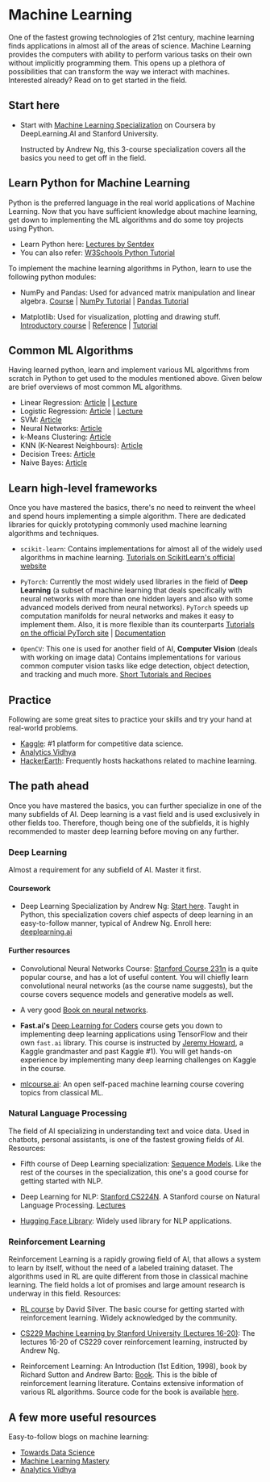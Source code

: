 # Machine Learning

One of the fastest growing technologies of 21st century, machine learning finds applications in almost all of the areas of science. Machine Learning provides the computers with ability to perform various tasks on their own without implicitly programming them. This opens up a plethora of possibilities that can transform the way we interact with machines. Interested already? Read on to get started in the field.

## Start here

* Start with [Machine Learning Specialization](https://in.coursera.org/specializations/machine-learning-introduction#courses) on Coursera by DeepLearning.AI and Stanford University. 

  Instructed by Andrew Ng, this 3-course specialization covers all the basics you need to get off in the field.

## Learn Python for Machine Learning

Python is the preferred language in the real world applications of Machine Learning. Now that you have sufficient knowledge about machine learning, get down to implementing the ML algorithms and do some toy projects using Python.

* Learn Python here: [Lectures by Sentdex](https://pythonprogramming.net/)
* You can also refer: [W3Schools Python Tutorial](https://www.w3schools.com/python/)

To implement the machine learning algorithms in Python, learn to use the following python modules:

* NumPy and Pandas: Used for advanced matrix manipulation and linear algebra. [Course](https://www.udacity.com/course/intro-to-data-analysis--ud170) \| [NumPy Tutorial](https://www.w3schools.com/python/numpy/default.asp) \| [Pandas Tutorial](https://www.w3schools.com/python/pandas/default.asp)

* Matplotlib: Used for visualization, plotting and drawing stuff. [Introductory course](https://www.datacamp.com/community/tutorials/matplotlib-tutorial-python) \| [Reference](https://www.labri.fr/perso/nrougier/teaching/matplotlib/) \| [Tutorial](https://www.w3schools.com/python/matplotlib_intro.asp)

## Common ML Algorithms

Having learned python, learn and implement various ML algorithms from scratch in Python to get used to the modules mentioned above. Given below are brief overviews of most common ML algorithms.

* Linear Regression: [Article](https://towardsdatascience.com/linear-regression-detailed-view-ea73175f6e86) \| [Lecture](https://youtu.be/kHwlB_j7Hkc)
* Logistic Regression: [Article](https://towardsdatascience.com/logistic-regression-detailed-overview-46c4da4303bc) \| [Lecture](https://www.youtube.com/watch?v=-la3q9d7AKQ)
* SVM: [Article](https://medium.com/machine-learning-101/chapter-2-svm-support-vector-machine-theory-f0812effc72)
* Neural Networks: [Article](https://towardsdatascience.com/how-to-build-your-own-neural-network-from-scratch-in-python-68998a08e4f6)
* k-Means Clustering: [Article](https://www.datascience.com/blog/k-means-clustering)
* KNN \(K-Nearest Neighbours\): [Article](https://www.analyticsvidhya.com/blog/2018/03/introduction-k-neighbours-algorithm-clustering/)
* Decision Trees: [Article](https://towardsdatascience.com/decision-trees-in-machine-learning-641b9c4e8052)
* Naive Bayes: [Article](https://towardsdatascience.com/naive-bayes-in-machine-learning-f49cc8f831b4)

## Learn high-level frameworks

Once you have mastered the basics, there's no need to reinvent the wheel and spend hours implementing a simple algorithm. There are dedicated libraries for quickly prototyping commonly used machine learning algorithms and techniques.

* `scikit-learn`: Contains implementations for almost all of the widely used algorithms in machine learning. [Tutorials on ScikitLearn's official website](http://scikit-learn.org/stable/tutorial/index.html)

* `PyTorch`: Currently the most widely used libraries in the field of **Deep Learning** \(a subset of machine learning that deals specifically with neural networks with more than one hidden layers and also with some advanced models derived from neural networks\). `PyTorch` speeds up computation manifolds for neural networks and makes it easy to implement them. Also, it is more flexible than its counterparts [Tutorials on the official PyTorch site](https://pytorch.org/tutorials/) \| [Documentation](https://pytorch.org/docs/stable/index.html)

* `OpenCV`: This one is used for another field of AI, **Computer Vision** \(deals with working on image data\)
Contains implementations for various common computer vision tasks like edge detection, object detection, and tracking and much more. [Short Tutorials and Recipes](https://www.pyimagesearch.com)

## Practice

Following are some great sites to practice your skills and try your hand at real-world problems.

* [Kaggle](https://www.kaggle.com/): \#1 platform for competitive data science.
* [Analytics Vidhya](https://www.analyticsvidhya.com/)
* [HackerEarth](https://www.hackerearth.com/challenges/): Frequently hosts hackathons related to machine learning.

## The path ahead

Once you have mastered the basics, you can further specialize in one of the many subfields of AI. Deep learning is a vast field and is used exclusively in other fields too. Therefore, though being one of the subfields, it is highly recommended to master deep learning before moving on any further.

### Deep Learning

Almost a requirement for any subfield of AI. Master it first.

#### Coursework

* Deep Learning Specialization by Andrew Ng: [Start here](https://www.coursera.org/specializations/deep-learning?). Taught in Python, this specialization covers chief aspects of deep learning in an easy-to-follow manner, typical of Andrew Ng. Enroll here: [deeplearning.ai](https://www.deeplearning.ai/)

#### Further resources

* Convolutional Neural Networks Course: [Stanford Course 231n](http://cs231n.stanford.edu) is a quite popular course, and has a lot of useful content. You will chiefly learn convolutional neural networks \(as the course name suggests\), but the course covers sequence models and generative models as well.

* A very good [Book on neural networks](http://neuralnetworksanddeeplearning.com/).

* **Fast.ai's** [Deep Learning for Coders](http://course.fast.ai/) course gets you down to implementing deep learning applications using TensorFlow and their own `fast.ai` library.
    This course is instructed by [Jeremy Howard](https://www.kaggle.com/jhoward), a Kaggle grandmaster and past Kaggle \#1\). You will get hands-on experience by implementing many deep learning challenges on Kaggle in the course.

* [mlcourse.ai](https://mlcourse.ai/book/index.html): An open self-paced machine learning course covering topics from classical ML.

### Natural Language Processing

The field of AI specializing in understanding text and voice data. Used in chatbots, personal assistants, is one of the fastest growing fields of AI. Resources:

* Fifth course of Deep Learning specialization: [Sequence Models](https://www.coursera.org/learn/nlp-sequence-models?specialization=deep-learning). Like the rest of the courses in the specialization, this one's a good course for getting started with NLP.

* Deep Learning for NLP: [Stanford CS224N](https://web.stanford.edu/class/cs224n/). A Stanford course on Natural Language Processing. [Lectures](https://www.youtube.com/playlist?list=PLoROMvodv4rOSH4v6133s9LFPRHjEmbmJ)

* [Hugging Face Library](https://huggingface.co/): Widely used library for NLP applications.

### Reinforcement Learning

Reinforcement Learning is a rapidly growing field of AI, that allows a system to learn by itself, without the need of a labeled training dataset. The algorithms used in RL are quite different from those in classical machine learning. The field holds a lot of promises and large amount research is underway in this field. Resources:

* [RL course](https://www.youtube.com/playlist?list=PLqYmG7hTraZDM-OYHWgPebj2MfCFzFObQ) by David Silver. The basic course for getting started with reinforcement learning. Widely acknowledged by the community.

* [CS229 Machine Learning by Stanford University \(Lectures 16-20\)](https://www.youtube.com/playlist?list=PLIHOR_SLeQd1UH2y0gOdM7xNyqLJl2DHO): The lectures 16-20 of CS229 cover reinforcement learning, instructed by Andrew Ng.

* Reinforcement Learning: An Introduction \(1st Edition, 1998\), book by Richard Sutton and Andrew Barto: [Book](http://incompleteideas.net/book/ebook/the-book.html). This is the bible of reinforcement learning literature. Contains extensive information of various RL algorithms. Source code for the book is available [here](http://incompleteideas.net/book/code/code.html).

## A few more useful resources

Easy-to-follow blogs on machine learning:

* [Towards Data Science](https://towardsdatascience.com/)
* [Machine Learning Mastery](https://machinelearningmastery.com/)
* [Analytics Vidhya](https://www.analyticsvidhya.com/)

